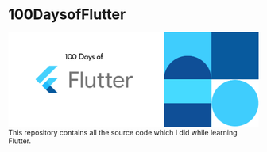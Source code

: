 # 100DaysofFlutter
![Cover](resources\Cover.png "100 Days of Flutter")
This repository contains all the source code which I did while learning Flutter.
